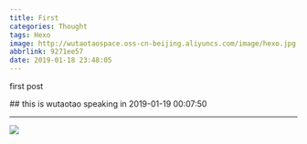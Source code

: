 ```yaml
---
title: First
categories: Thought
tags: Hexo
image: http://wutaotaospace.oss-cn-beijing.aliyuncs.com/image/hexo.jpg
abbrlink: 9271ee57
date: 2019-01-18 23:48:05
---
```

<p class="description">first post</p>
<!-- more -->
## this is wutaotao speaking in 2019-01-19 00:07:50
<hr />
<img src="http://wutaotaospace.oss-cn-beijing.aliyuncs.com/image/hexo.jpg" class="full-image" />
